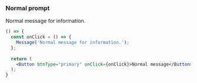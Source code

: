 <demo>

### Normal prompt

Normal message for information.

```jsx live
() => {
  const onClick = () => {
    Message('Normal message for information.');
  };
  
  return (
    <Button btnType="primary" onClick={onClick}>Normal message</Button>
  );
}
```

</demo>
